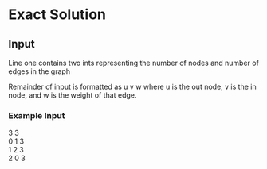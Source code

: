 <h1>Exact Solution</h1>
<h2>Input</h2>

<p>Line one contains two ints representing the number of nodes and number of edges in the graph</p>
<p>Remainder of input is formatted as u v w where u is the out node, v is the in node, and w is the weight of that edge.</p>

<h3>Example Input</h3>
<p>3 3<br>
0 1 3<br>
1 2 3<br>
2 0 3<br>
</p>